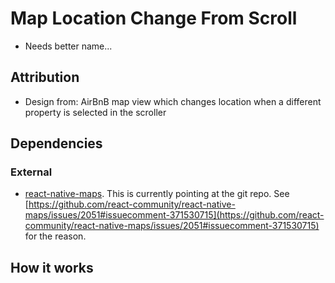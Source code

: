 # Map Location Change From Scroll

* Needs better name...

## Attribution

* Design from: AirBnB map view which changes location when a different property is selected in the scroller

## Dependencies

### External

* [react-native-maps](https://github.com/react-community/react-native-maps). This is currently pointing at the git repo. See [https://github.com/react-community/react-native-maps/issues/2051#issuecomment-371530715](https://github.com/react-community/react-native-maps/issues/2051#issuecomment-371530715) for the reason.

## How it works
